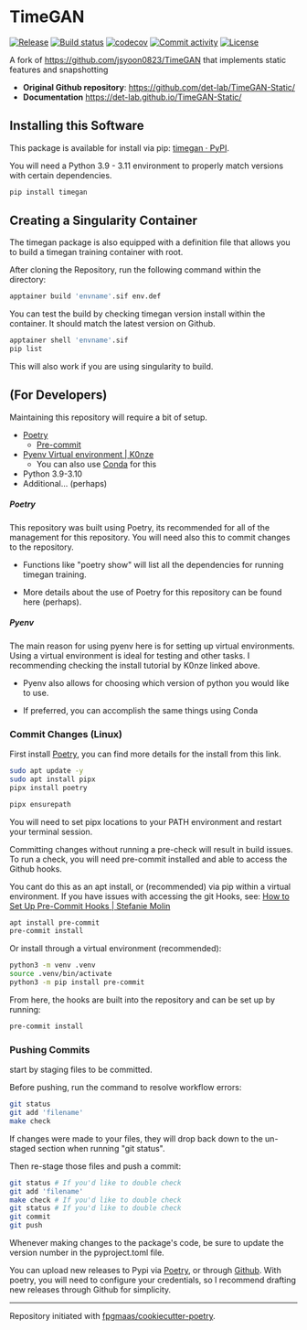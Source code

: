 # TimeGAN

[![Release](https://img.shields.io/github/v/release/det-lab/TimeGAN-Static)](https://img.shields.io/github/v/release/det-lab/TimeGAN-Static)
[![Build status](https://img.shields.io/github/actions/workflow/status/det-lab/TimeGAN-Static/main.yml?branch=main)](https://github.com/det-lab/TimeGAN-Static/actions/workflows/main.yml?query=branch%3Amain)
[![codecov](https://codecov.io/gh/det-lab/TimeGAN-Static/branch/main/graph/badge.svg)](https://codecov.io/gh/det-lab/TimeGAN-Static)
[![Commit activity](https://img.shields.io/github/commit-activity/m/det-lab/TimeGAN-Static)](https://img.shields.io/github/commit-activity/m/det-lab/TimeGAN-Static)
[![License](https://img.shields.io/github/license/det-lab/timegan-static)](https://img.shields.io/github/license/det-lab/timegan-static)

A fork of https://github.com/jsyoon0823/TimeGAN that implements static features and snapshotting

- **Original Github repository**: <https://github.com/det-lab/TimeGAN-Static/>
- **Documentation** <https://det-lab.github.io/TimeGAN-Static/>

## Installing this Software

This package is available for install via pip: [timegan · PyPI](https://pypi.org/project/timegan/).

You will need a Python 3.9 - 3.11 environment to properly match versions with certain dependencies.

```bash
pip install timegan
```

## Creating a Singularity Container

The timegan package is also equipped with a definition file that allows you to build a timegan training container with root.

After cloning the Repository, run the following command within the directory:

```bash
apptainer build 'envname'.sif env.def
```

You can test the build by checking timegan version install within the container. It should match the latest version on Github.

```bash
apptainer shell 'envname'.sif
pip list
```

This will also work if you are using singularity to build.

## (For Developers)

Maintaining this repository will require a bit of setup.

- [Poetry](https://python-poetry.org/docs/)
  - [Pre-commit](https://pre-commit.com/)
- [Pyenv Virtual environment | K0nze](https://k0nze.dev/posts/install-pyenv-venv-vscode/)
  - You can also use [Conda](https://docs.conda.io/projects/conda/en/latest/user-guide/tasks/manage-environments.html) for this
- Python 3.9-3.10
- Additional... (perhaps)

<h5> Poetry </h5>
This repository was built using Poetry, its recommended for all of the management for this repository. You will need also this to commit changes to the repository.

- Functions like "poetry show" will list all the dependencies for running timegan training.

- More details about the use of Poetry for this repository can be found here (perhaps).

<h5>Pyenv</h5>
The main reason for using pyenv here is for setting up virtual environments.
Using a virtual environment is ideal for testing and other tasks. I recommending checking the install tutorial by K0nze linked above.

- Pyenv also allows for choosing which version of python you would like to use.

- If preferred, you can accomplish the same things using Conda

<h3>Commit Changes (Linux) </h3>

First install [Poetry](https://python-poetry.org/docs/), you can find more details for the install from this link.

```bash
sudo apt update -y
sudo apt install pipx
pipx install poetry

pipx ensurepath
```

You will need to set pipx locations to your PATH environment and restart your terminal session.

Committing changes without running a pre-check will result in build issues. To run a check, you will need pre-commit installed and able to access the Github hooks.

You cant do this as an apt install, or (recommended) via pip within a virtual environment. If you have issues with accessing the git Hooks, see: [How to Set Up Pre-Commit Hooks | Stefanie Molin](https://stefaniemolin.com/articles/devx/pre-commit/setup-guide/)

```bash
apt install pre-commit
pre-commit install
```

Or install through a virtual environment (recommended):

```bash
python3 -m venv .venv
source .venv/bin/activate
python3 -m pip install pre-commit
```

From here, the hooks are built into the repository and can be set up by running:

```bash
pre-commit install
```

<h3>Pushing Commits</h3>
start by staging files to be committed.

Before pushing, run the command to resolve workflow errors:

```bash
git status
git add 'filename'
make check
```

If changes were made to your files, they will drop back down to the un-staged section when running "git status".

Then re-stage those files and push a commit:

```bash
git status # If you'd like to double check
git add 'filename'
make check # If you'd like to double check
git status # If you'd like to double check
git commit
git push
```

Whenever making changes to the package's code, be sure to update the version number in the pyproject.toml file.

You can upload new releases to Pypi via [Poetry](https://python-poetry.org/docs/cli/#publish), or through [Github](https://github.com/det-lab/TimeGAN-Static/releases). With poetry, you will need to configure your credentials, so I recommend drafting new releases through Github for simplicity.

---

Repository initiated with [fpgmaas/cookiecutter-poetry](https://github.com/fpgmaas/cookiecutter-poetry).
